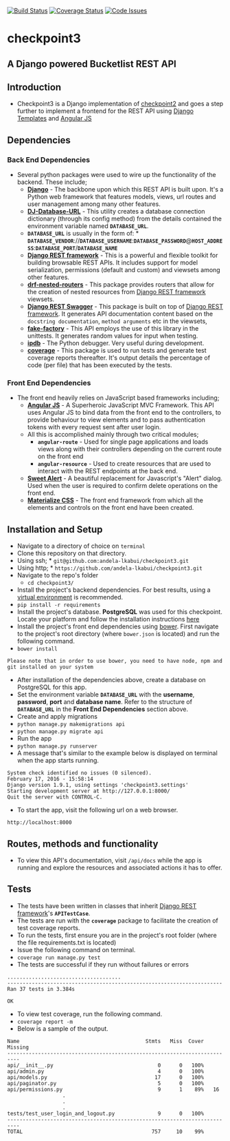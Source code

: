 [![Build Status](https://travis-ci.org/andela-lkabui/checkpoint3.svg?branch=develop)](https://travis-ci.org/andela-lkabui/checkpoint3)
[![Coverage Status](https://coveralls.io/repos/github/andela-lkabui/checkpoint3/badge.svg?branch=develop)](https://coveralls.io/github/andela-lkabui/checkpoint3?branch=develop)
[![Code Issues](https://www.quantifiedcode.com/api/v1/project/9f3638f3e6174272b67e4413c849d041/badge.svg)](https://www.quantifiedcode.com/app/project/9f3638f3e6174272b67e4413c849d041)

# checkpoint3

## A Django powered Bucketlist REST API

## Introduction
*  Checkpoint3 is a Django implementation of [checkpoint2](https://github.com/andela-lkabui/checkpoint2) and goes a step further to implement a frontend for the REST API using [Django Templates](https://docs.djangoproject.com/en/1.9/ref/templates/language/#templates) and [Angular JS](https://angularjs.org/)

## Dependencies

### Back End Dependencies
*  Several python packages were used to wire up the functionality of the backend. These include;
    *  **[Django](https://www.djangoproject.com/)** - The backbone upon which this REST API is built upon. It's a Python web framework that features models, views, url routes and user management among many other features.
    *  **[DJ-Database-URL](https://github.com/kennethreitz/dj-database-url)** - This utility creates a database connection dictionary (through its config method) from the details contained the environment variable named **`DATABASE_URL`**.
      *  **`DATABASE_URL`** is usually in the form of:
        *  **`DATABASE_VENDOR`**://**`DATABASE_USERNAME`**:**`DATABASE_PASSWORD`**@**`HOST_ADDRESS`**:**`DATABASE_PORT`**/**`DATABASE_NAME`**
    *  **[Django REST framework](http://www.django-rest-framework.org/)** - This is a powerful and flexible toolkit for building browsable REST APIs. It includes support for model serialization, permissions (default and custom) and viewsets among other features.
    *  **[drf-nested-routers](https://github.com/alanjds/drf-nested-routers)** - This package provides routers that allow for the creation of nested resources from [Django REST framework](http://www.django-rest-framework.org/) viewsets.
    *  **[Django REST Swagger](https://github.com/marcgibbons/django-rest-swagger)** - This package is built on top of [Django REST framework](http://www.django-rest-framework.org/). It generates API documentation content based on the `docstring documentation`, `method arguments` etc in the viewsets,
    *  **[fake-factory](https://pypi.python.org/pypi/fake-factory)** - This API employs the use of this library in the unittests. It generates random values for input when testing.
    *  **[ipdb](https://pypi.python.org/pypi/ipdb)** - The Python debugger. Very useful during development.
    *  **[coverage](https://coverage.readthedocs.org/en/coverage-4.0.3/)** - This package is used to run tests and generate test coverage reports thereafter. It's output details the percentage of code (per file) that has been executed by the tests.

### Front End Dependencies
*  The front end heavily relies on JavaScript based frameworks including;
    * **[Angular JS](https://angularjs.org/)** - A Superheroic JavaScript MVC Framework. This API uses Angular JS to bind data from the front end to the controllers, to provide behaviour to view elements and to pass authentication tokens with every request sent after user login.
    * All this is accomplished mainly through two critical modules;
      *  **`angular-route`** - Used for single page applications and loads views along with their controllers depending on the current route on the front end
      *  **`angular-resource`** - Used to create resources that are used to interact with the REST endpoints at the back end.
    * **[Sweet Alert](http://t4t5.github.io/sweetalert/)** - A beautiful replacement for Javascript's "Alert" dialog. Used when the user is required to confirm delete operations on the front end.
    * **[Materialize CSS](http://materializecss.com/)** - The front end framework from which all the elements and controls on the front end have been created.

## Installation and Setup
*  Navigate to a directory of choice on `terminal`
*  Clone this repository on that directory.
  *  Using ssh;
    *  `git@github.com:andela-lkabui/checkpoint3.git`
  *  Using http;
    *  `https://github.com/andela-lkabui/checkpoint3.git`
* Navigate to the repo's folder
    *  `cd checkpoint3/`
*  Install the project's backend dependencies. For best results, using a [virtual environment](https://virtualenv.readthedocs.org/en/latest/) is recommended.
  *  `pip install -r requirements`
*  Install the project's database. **PostgreSQL** was used for this checkpoint. Locate your platform and follow the installation instructions [here](http://www.postgresql.org/download/)
*  Install the project's front end dependencies using [bower](http://bower.io/). First navigate to the project's root directory (where `bower.json` is located) and run the following command.
  *  `bower install`


 ```Please note that in order to use bower, you need to have node, npm and git installed on your system```

*  After installation of the dependencies above, create a database on PostgreSQL for this app.
*  Set the environment variable **`DATABASE_URL`** with the **username**, **password**, **port** and **database name**. Refer to the structure of **`DATABASE_URL`** in the **Front End Dependencies** section above.
*  Create and apply migrations
  *  `python manage.py makemigrations api`
  *  `python manage.py migrate api`
*  Run the app
  *  `python manage.py runserver`
*  A message that's similar to the example below is displayed on terminal when the app starts running.


  ```
  System check identified no issues (0 silenced).
  February 17, 2016 - 15:58:14
  Django version 1.9.1, using settings 'checkpoint3.settings'
  Starting development server at http://127.0.0.1:8000/
  Quit the server with CONTROL-C.
  ```

*  To start the app, visit the following url on a web browser.

  `http://localhost:8000`

## Routes, methods and functionality
*  To view this API's documentation, visit `/api/docs` while the app is running and explore the resources and associated actions it has to offer.

## Tests
*  The tests have been written in classes that inherit [Django REST framework](http://www.django-rest-framework.org/)'s **`APITestCase`**.
*  The tests are run with the **`coverage`** package to facilitate the creation of test coverage reports.
*  To run the tests, first ensure you are in the project's root folder (where the file requirements.txt is located)
*  Issue the following command on terminal.
  *  `coverage run manage.py test`
*  The tests are successful if they run without failures or errors
  ```
  .....................................
  ----------------------------------------------------------------------
  Ran 37 tests in 3.384s

  OK
  ```
*  To view test coverage, run the following command.
  *  `coverage report -m`
  *  Below is a sample of the output.
  ```
  Name                                         Stmts   Miss  Cover   Missing
--------------------------------------------------------------------------
api/__init__.py                                  0      0   100%
api/admin.py                                     4      0   100%
api/models.py                                   17      0   100%
api/paginator.py                                 5      0   100%
api/permissions.py                               9      1    89%   16
                    .
                    .
                    .
tests/test_user_login_and_logout.py              9      0   100%
--------------------------------------------------------------------------
TOTAL                                          757     10    99%
```

